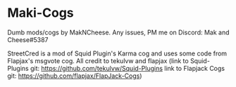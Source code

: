 # Maki-Cogs

Dumb mods/cogs by MakNCheese. Any issues, PM me on Discord: Mak and Cheese#5387

StreetCred is a mod of Squid Plugin's Karma cog and uses some code from Flapjax's msgvote cog. All credit to tekulvw and flapjax (link to Squid-Plugins git: <https://github.com/tekulvw/Squid-Plugins> link to Flapjack Cogs git: <https://github.com/flapjax/FlapJack-Cogs>)
